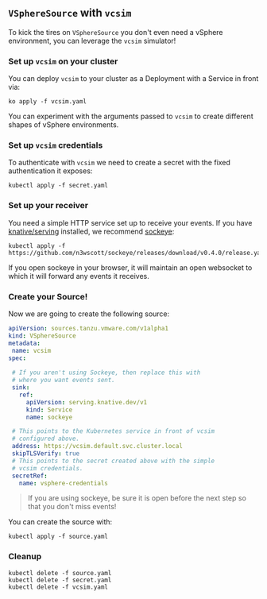 ## `VSphereSource` with `vcsim`

To kick the tires on `VSphereSource` you don't even need a vSphere environment,
you can leverage the `vcsim` simulator!


### Set up `vcsim` on your cluster

You can deploy `vcsim` to your cluster as a Deployment with a Service in front via:

```shell
ko apply -f vcsim.yaml
```

You can experiment with the arguments passed to `vcsim` to create different shapes
of vSphere environments.


### Set up `vcsim` credentials

To authenticate with `vcsim` we need to create a secret with the fixed authentication
it exposes:

```shell
kubectl apply -f secret.yaml
```


### Set up your receiver

You need a simple HTTP service set up to receive your events.  If you have
[knative/serving](https://github.com/knative/serving)
installed, we recommend [sockeye](https://github.com/n3wscott/sockeye):

```shell
kubectl apply -f https://github.com/n3wscott/sockeye/releases/download/v0.4.0/release.yaml
```

If you open sockeye in your browser, it will maintain an open websocket to which it
will forward any events it receives.


### Create your Source!

Now we are going to create the following source:

```yaml
apiVersion: sources.tanzu.vmware.com/v1alpha1
kind: VSphereSource
metadata:
 name: vcsim
spec:
 
 # If you aren't using Sockeye, then replace this with
 # where you want events sent.
 sink:
   ref:
     apiVersion: serving.knative.dev/v1
     kind: Service
     name: sockeye

 # This points to the Kubernetes service in front of vcsim
 # configured above.
 address: https://vcsim.default.svc.cluster.local
 skipTLSVerify: true
 # This points to the secret created above with the simple
 # vcsim credentials.
 secretRef:
   name: vsphere-credentials
```

> If you are using sockeye, be sure it is open before the next step so that you don't miss events!

You can create the source with:

```shell
kubectl apply -f source.yaml
```


### Cleanup

```shell
kubectl delete -f source.yaml
kubectl delete -f secret.yaml
kubectl delete -f vcsim.yaml
```